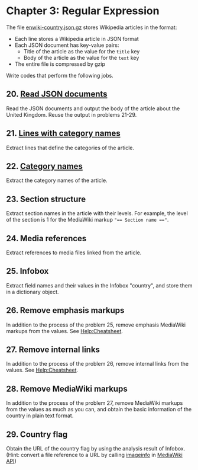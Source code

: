 # Chapter 3: Regular Expression

The file [enwiki-country.json.gz](../../assets/enwiki-country.json.gz) stores Wikipedia articles in the format:

- Each line stores a Wikipedia article in JSON format
- Each JSON document has key-value pairs:
  - Title of the article as the value for the `title` key
  - Body of the article as the value for the `text` key
- The entire file is compressed by gzip

Write codes that perform the following jobs.

## 20. [Read JSON documents](./ex20.ts)

Read the JSON documents and output the body of the article about the United Kingdom. Reuse the output in problems 21-29.

## 21. [Lines with category names](./ex21.ts)

Extract lines that define the categories of the article.

## 22. [Category names](./ex22.ts)

Extract the category names of the article.

## 23. Section structure

Extract section names in the article with their levels. For example, the level of the section is 1 for the MediaWiki markup `"== Section name =="`.

## 24. Media references

Extract references to media files linked from the article.

## 25. Infobox

Extract field names and their values in the Infobox "country", and store them in a dictionary object.

## 26. Remove emphasis markups

In addition to the process of the problem 25, remove emphasis MediaWiki markups from the values. See [Help:Cheatsheet](https://en.wikipedia.org/wiki/Help:Cheatsheet).

## 27. Remove internal links

In addition to the process of the problem 26, remove internal links from the values. See [Help:Cheatsheet](https://en.wikipedia.org/wiki/Help:Cheatsheet).

## 28. Remove MediaWiki markups

In addition to the process of the problem 27, remove MediaWiki markups from the values as much as you can, and obtain the basic information of the country in plain text format.

## 29. Country flag

Obtain the URL of the country flag by using the analysis result of Infobox. (Hint: convert a file reference to a URL by calling [imageinfo](https://www.mediawiki.org/wiki/API:Imageinfo) in [MediaWiki API](https://www.mediawiki.org/wiki/API:Main_page))
